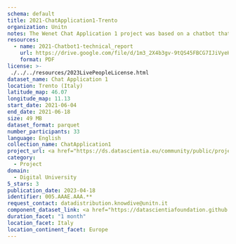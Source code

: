 ```yaml
---
schema: default
title: 2021-ChatApplication1-Trento
organization: Unitn
notes: The Wenet Chat Application 1 project was based on a chatbot that collected questions and answers from university students in Italy, Denmark, Paraguay, the United Kingdom, and Mongolia. It was conducted in March and June 2021 to improve the knowledge about students' lives to promote the design of better and more targeted technology and support tools for students. It was a European Union WeNet Horizon 2020-funded project with the overall goal of developing a diversity-aware, machine-mediated paradigm for social interactions. Data was collected with a Telegram App and the i-Log Application. Some of the data collected included the respondent’s career information (department, study course, study year,) and demographics (age, gender…). Questions were sent on the Telegram App and user answers were recorded, the i-Log App recorded sensor data (such as location, accelerometer…) from the user device. This data was collected in three phases, the first phase entailed interacting with the Telegram App Ask4Help, and sensor data was also collected during this phase. The second phase involved respondents answering a questionnaire, and in the third phase, they participated in a focus group to provide feedback.
resources:
  - name: 2021-Chatbot1-technical_report
    url: https://drive.google.com/file/d/1m3_2X4b3gv-9tQS45FBCG7IJiVyeHgW3/view?usp=sharing
    format: PDF
license: >-
 ./../../resources/2023LivePeopleLicense.html
dataset_name: Chat Application 1
location: Trento (Italy)
latitude_map: 46.07
longitude_map: 11.13
start_date: 2021-06-04
end_date: 2021-06-18
size: 49 MB
dataset_format: parquet
number_participants: 33
language: English
collection_name: ChatApplication1
project_url: <a href="https://ds.datascientia.eu/community/public/projects/046c8202-4e96-490f-95e7-007e72578650">https://ds.datascientia.eu/community/public/projects/046c8202-4e96-490f-95e7-007e72578650</a>
category: 
  - Project
domain: 
  - Digital University
5_stars: 3
publication_date: 2023-04-18
identifier: 005.AAAE.AAA.**
request_contact: datadistribution.knowdive@unitn.it
component_dataset_link: <a href="https://datascientiafoundation.github.io/LivePeople/datasets/2021-CH1-Trento-App-usage/">2021-CH1-Trento-App-usage</a>, <a href="https://datascientiafoundation.github.io/LivePeople/datasets/2021-CH1-Trento-Connectivity/">2021-CH1-Trento-Connectivity</a>, <a href="https://datascientiafoundation.github.io/LivePeople/datasets/2021-CH1-Trento-Diachronic-Interactions/">2021-CH1-Trento-Diachronic-Interactions</a>, <a href="https://datascientiafoundation.github.io/LivePeople/datasets/2021-CH1-Trento-Motion/">2021-CH1-Trento-Motion</a>, <a href="https://datascientiafoundation.github.io/LivePeople/datasets/2021-CH1-Trento-Position/">2021-CH1-Trento-Position</a>, <a href="https://datascientiafoundation.github.io/LivePeople/datasets/2021-CH1-Trento-Synchronic-Interactions/">2021-CH1-Trento-Synchronic-Interactions</a>
duration_facet: "1 month"
location_facet: Italy
location_continent_facet: Europe
---
```

